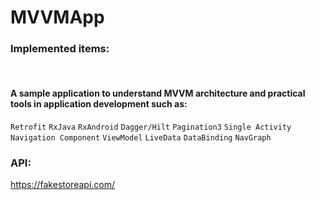 # MVVMApp

<h3>Implemented items:</h3>
<br>

<h4>
  A sample application to understand MVVM architecture and practical tools in application development such as:
</h4>

`Retrofit`
`RxJava`
`RxAndroid`
`Dagger/Hilt`
`Pagination3`
`Single Activity`
`Navigation Component`
`ViewModel`
`LiveData`
`DataBinding`
`NavGraph`


<h3>API:</h3>

https://fakestoreapi.com/
